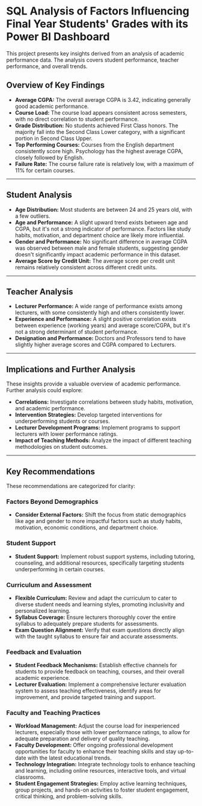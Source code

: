 # SQL Analysis of Factors Influencing Final Year Students' Grades with its Power BI Dashboard

This project presents key insights derived from an analysis of academic performance data. The analysis covers student performance, teacher performance, and overall trends.

## **Overview of Key Findings**

- **Average CGPA:** The overall average CGPA is 3.42, indicating generally good academic performance.
- **Course Load:** The course load appears consistent across semesters, with no direct correlation to student performance.
- **Grade Distribution:** No students achieved First Class honors. The majority fall into the Second Class Lower category, with a significant portion in Second Class Upper.
- **Top Performing Courses:** Courses from the English department consistently score high. Psychology has the highest average CGPA, closely followed by English.
- **Failure Rate:** The course failure rate is relatively low, with a maximum of 11% for certain courses.

---

## **Student Analysis**

- **Age Distribution:** Most students are between 24 and 25 years old, with a few outliers.
- **Age and Performance:** A slight upward trend exists between age and CGPA, but it's not a strong indicator of performance. Factors like study habits, motivation, and department choice are likely more influential.
- **Gender and Performance:** No significant difference in average CGPA was observed between male and female students, suggesting gender doesn't significantly impact academic performance in this dataset.
- **Average Score by Credit Unit:** The average score per credit unit remains relatively consistent across different credit units.

---

## **Teacher Analysis**

- **Lecturer Performance:** A wide range of performance exists among lecturers, with some consistently high and others consistently lower.
- **Experience and Performance:** A slight positive correlation exists between experience (working years) and average score/CGPA, but it's not a strong determinant of student performance.
- **Designation and Performance:** Doctors and Professors tend to have slightly higher average scores and CGPA compared to Lecturers.

---

## **Implications and Further Analysis**

These insights provide a valuable overview of academic performance. Further analysis could explore:

- **Correlations:** Investigate correlations between study habits, motivation, and academic performance.
- **Intervention Strategies:** Develop targeted interventions for underperforming students or courses.
- **Lecturer Development Programs:** Implement programs to support lecturers with lower performance ratings.
- **Impact of Teaching Methods:** Analyze the impact of different teaching methodologies on student outcomes.

---

## **Key Recommendations**

These recommendations are categorized for clarity:

### **Factors Beyond Demographics**
- **Consider External Factors:** Shift the focus from static demographics like age and gender to more impactful factors such as study habits, motivation, economic conditions, and department choice.

### **Student Support**
- **Student Support:** Implement robust support systems, including tutoring, counseling, and additional resources, specifically targeting students underperforming in certain courses.

### **Curriculum and Assessment**
- **Flexible Curriculum:** Review and adapt the curriculum to cater to diverse student needs and learning styles, promoting inclusivity and personalized learning.
- **Syllabus Coverage:** Ensure lecturers thoroughly cover the entire syllabus to adequately prepare students for assessments.
- **Exam Question Alignment:** Verify that exam questions directly align with the taught syllabus to ensure fair and accurate assessments.

### **Feedback and Evaluation**
- **Student Feedback Mechanisms:** Establish effective channels for students to provide feedback on teaching, courses, and their overall academic experience.
- **Lecturer Evaluation:** Implement a comprehensive lecturer evaluation system to assess teaching effectiveness, identify areas for improvement, and provide targeted training and support.

### **Faculty and Teaching Practices**
- **Workload Management:** Adjust the course load for inexperienced lecturers, especially those with lower performance ratings, to allow for adequate preparation and delivery of quality teaching.
- **Faculty Development:** Offer ongoing professional development opportunities for faculty to enhance their teaching skills and stay up-to-date with the latest educational trends.
- **Technology Integration:** Integrate technology tools to enhance teaching and learning, including online resources, interactive tools, and virtual classrooms.
- **Student Engagement Strategies:** Employ active learning techniques, group projects, and hands-on activities to foster student engagement, critical thinking, and problem-solving skills.
